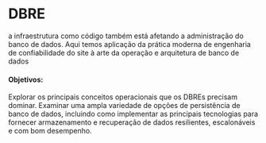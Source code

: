 # DBRE
a infraestrutura como código também está afetando a administração do banco de dados. Aqui temos aplicação da prática moderna de engenharia de confiabilidade do site à arte da operação e arquitetura de banco de dados

#### Objetivos:
 Explorar os principais conceitos operacionais que os DBREs precisam dominar. Examinar uma ampla variedade de opções de persistência de banco de dados, incluindo como implementar as principais tecnologias para fornecer armazenamento e recuperação de dados resilientes, escalonáveis e com bom desempenho. 
